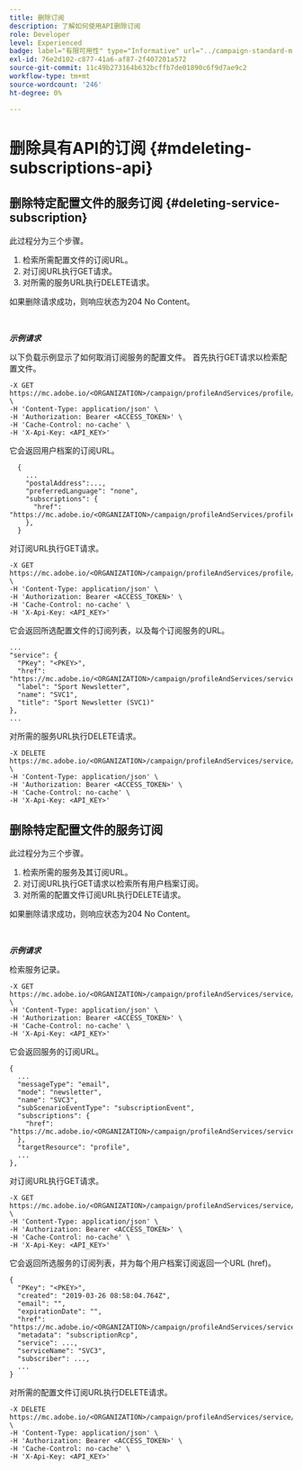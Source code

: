 ```yaml
---
title: 删除订阅
description: 了解如何使用API删除订阅
role: Developer
level: Experienced
badge: label="有限可用性" type="Informative" url="../campaign-standard-migration-home.md" tooltip="仅限于Campaign Standard迁移的用户"
exl-id: 76e2d102-c877-41a6-af87-2f407201a572
source-git-commit: 11c49b273164b632bcffb7de01890c6f9d7ae9c2
workflow-type: tm+mt
source-wordcount: '246'
ht-degree: 0%

---
```


# 删除具有API的订阅 {#mdeleting-subscriptions-api}

<!--NOTE TO WRITER: There are two duplicate headings that seem to have the same content. Delete one? Rename if different?-->

## 删除特定配置文件的服务订阅 {#deleting-service-subscription}

此过程分为三个步骤。

1. 检索所需配置文件的订阅URL。
1. 对订阅URL执行GET请求。
1. 对所需的服务URL执行DELETE请求。

如果删除请求成功，则响应状态为204 No Content。

<br/>

***示例请求***

以下负载示例显示了如何取消订阅服务的配置文件。 首先执行GET请求以检索配置文件。

```
-X GET https://mc.adobe.io/<ORGANIZATION>/campaign/profileAndServices/profile/<PKEY> \
-H 'Content-Type: application/json' \
-H 'Authorization: Bearer <ACCESS_TOKEN>' \
-H 'Cache-Control: no-cache' \
-H 'X-Api-Key: <API_KEY>'
```

它会返回用户档案的订阅URL。

```
  {
    ...
    "postalAddress":...,
    "preferredLanguage": "none",
    "subscriptions": {
      "href": "https://mc.adobe.io/<ORGANIZATION>/campaign/profileAndServices/profile/<PKEY>/subscriptions/"
    },
  }
```

对订阅URL执行GET请求。

```
-X GET https://mc.adobe.io/<ORGANIZATION>/campaign/profileAndServices/profile/<PKEY>/subscriptions \
-H 'Content-Type: application/json' \
-H 'Authorization: Bearer <ACCESS_TOKEN>' \
-H 'Cache-Control: no-cache' \
-H 'X-Api-Key: <API_KEY>'
```

它会返回所选配置文件的订阅列表，以及每个订阅服务的URL。

```
...
"service": {
  "PKey": "<PKEY>",
  "href": "https://mc.adobe.io/<ORGANIZATION>/campaign/profileAndServices/service/<PKEY>",
  "label": "Sport Newsletter",
  "name": "SVC1",
  "title": "Sport Newsletter (SVC1)"
},
...
```

对所需的服务URL执行DELETE请求。

```
-X DELETE https://mc.adobe.io/<ORGANIZATION>/campaign/profileAndServices/service/<PKEY> \
-H 'Content-Type: application/json' \
-H 'Authorization: Bearer <ACCESS_TOKEN>' \
-H 'Cache-Control: no-cache' \
-H 'X-Api-Key: <API_KEY>'
```

<!-- + réponse -->

## 删除特定配置文件的服务订阅

此过程分为三个步骤。

1. 检索所需的服务及其订阅URL。
1. 对订阅URL执行GET请求以检索所有用户档案订阅。
1. 对所需的配置文件订阅URL执行DELETE请求。

如果删除请求成功，则响应状态为204 No Content。

<br/>

***示例请求***

检索服务记录。

```
-X GET https://mc.adobe.io/<ORGANIZATION>/campaign/profileAndServices/service/<PKEY> \
-H 'Content-Type: application/json' \
-H 'Authorization: Bearer <ACCESS_TOKEN>' \
-H 'Cache-Control: no-cache' \
-H 'X-Api-Key: <API_KEY>'
```

它会返回服务的订阅URL。

```
{
  ...
  "messageType": "email",
  "mode": "newsletter",
  "name": "SVC3",
  "subScenarioEventType": "subscriptionEvent",
  "subscriptions": {
    "href": "https://mc.adobe.io/<ORGANIZATION>/campaign/profileAndServices/service/<PKEY>/subscriptions/"
  },
  "targetResource": "profile",
  ...
},
```

对订阅URL执行GET请求。

```
-X GET https://mc.adobe.io/<ORGANIZATION>/campaign/profileAndServices/service/<PKEY>/subscriptions \
-H 'Content-Type: application/json' \
-H 'Authorization: Bearer <ACCESS_TOKEN>' \
-H 'Cache-Control: no-cache' \
-H 'X-Api-Key: <API_KEY>'
```

它会返回所选服务的订阅列表，并为每个用户档案订阅返回一个URL (href)。

```
{
  "PKey": "<PKEY>",
  "created": "2019-03-26 08:58:04.764Z",
  "email": "",
  "expirationDate": "",
  "href": "https://mc.adobe.io/<ORGANIZATION>/campaign/profileAndServices/service/<PKEY>/subscriptions/<PKEY>",
  "metadata": "subscriptionRcp",
  "service": ...,
  "serviceName": "SVC3",
  "subscriber": ...,
  ...
}
```

对所需的配置文件订阅URL执行DELETE请求。

```
-X DELETE https://mc.adobe.io/<ORGANIZATION>/campaign/profileAndServices/service/<PKEY>/subscriptions/<PKEY> \
-H 'Content-Type: application/json' \
-H 'Authorization: Bearer <ACCESS_TOKEN>' \
-H 'Cache-Control: no-cache' \
-H 'X-Api-Key: <API_KEY>'
```

<!-- + réponse -->
